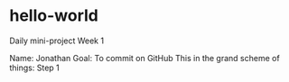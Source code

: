 # hello-world
Daily mini-project Week 1

Name: Jonathan
Goal: To commit on GitHub
This in the grand scheme of things: Step 1
